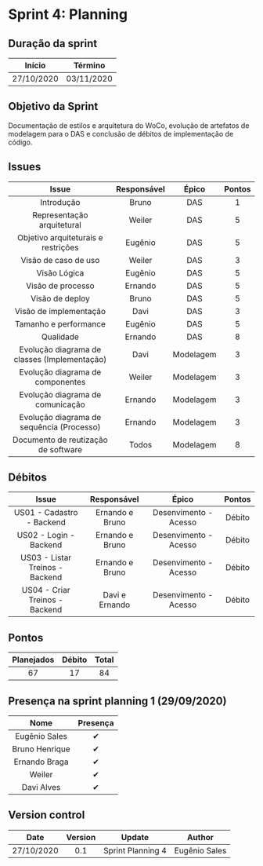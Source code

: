 # Sprint 4: Planning

## Duração da sprint
| Início | Término |
|:------:|:-------:|
| 27/10/2020 | 03/11/2020 |

## Objetivo da Sprint
Documentação de estilos e arquitetura do WoCo, evolução de artefatos de modelagem para o DAS e conclusão de débitos de implementação de código.

## Issues

|Issue|Responsável|Épico|Pontos|
|:---:|:---------:|:---:|:----:|
| Introdução | Bruno | DAS | 1 |
| Representação arquitetural | Weiler | DAS | 5 |
| Objetivo arquiteturais e restrições | Eugênio | DAS | 5 |
| Visão de caso de uso | Weiler | DAS | 3 |
| Visão Lógica | Eugênio | DAS | 5 |
| Visão de processo | Ernando | DAS | 5 |
| Visão de deploy | Bruno | DAS | 5 |
| Visão de implementação | Davi | DAS | 3 |
| Tamanho e performance | Eugênio | DAS | 5 |
| Qualidade | Ernando | DAS | 8 |
| Evolução diagrama de classes (Implementação) | Davi | Modelagem | 3 |
| Evolução diagrama de componentes | Weiler | Modelagem | 3 |
| Evolução diagrama de comunicação | Ernando | Modelagem | 3 |
| Evolução diagrama de sequência (Processo) | Ernando | Modelagem | 3 |
| Documento de reutização de software | Todos | Modelagem | 8 |


## Débitos
|Issue|Responsável|Épico|Pontos|
|:---:|:---------:|:---:|:----:|
| US01 - Cadastro - Backend | Ernando e Bruno | Desenvimento - Acesso | Débito | 8 |
| US02 - Login - Backend | Ernando e Bruno | Desenvimento - Acesso | Débito | 3 |
| US03 - Listar Treinos - Backend | Ernando e Bruno | Desenvimento - Acesso | Débito | 3 |
| US04 - Criar Treinos - Backend | Davi e Ernando | Desenvimento - Acesso | Débito | 3 |

## Pontos
| Planejados | Débito | Total | 
|:----------:|:------:|:-----:|
| 67 | 17 | 84 |


## Presença na sprint planning 1 (29/09/2020)

| Nome    | Presença |    
|:-------:|:--------:|
| Eugênio Sales | ✔ |
| Bruno Henrique | ✔ |
| Ernando Braga | ✔ |
| Weiler   | ✔ |
| Davi Alves | ✔ |

## Version control

|Date|Version|Update|Author|
|:--:|:----:|:-------:|:---:|
|27/10/2020|0.1|Sprint Planning 4|Eugênio Sales|
